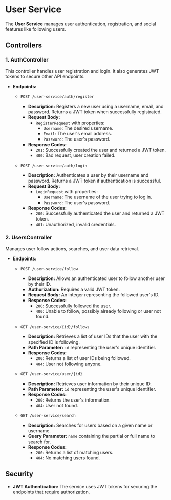 # User Service

The **User Service** manages user authentication, registration, and social features like following users.

## Controllers

### 1. AuthController

This controller handles user registration and login. It also generates JWT tokens to secure other API endpoints.

- **Endpoints:**

  - `POST /user-service/auth/register`
    - **Description:** Registers a new user using a username, email, and password. Returns a JWT token when successfully registrated.
    - **Request Body:** 
      - `RegisterRequest` with properties:
        - `Username`: The desired username.
        - `Email`: The user's email address.
        - `Password`: The user's password.
    - **Response Codes:**
      - `201`: Successfully created the user and returned a JWT token.
      - `400`: Bad request, user creation failed.

  - `POST /user-service/auth/login`
    - **Description:** Authenticates a user by their username and password. Returns a JWT token if authentication is successful.
    - **Request Body:** 
      - `LoginRequest` with properties:
        - `Username`: The username of the user trying to log in.
        - `Password`: The user's password.
    - **Response Codes:**
      - `200`: Successfully authenticated the user and returned a JWT token.
      - `401`: Unauthorized, invalid credentials.

### 2. UsersController

Manages user follow actions, searches, and user data retrieval.

- **Endpoints:**

  - `POST /user-service/follow`
    - **Description:** Allows an authenticated user to follow another user by their ID.
    - **Authorization:** Requires a valid JWT token.
    - **Request Body:** An integer representing the followed user's ID.
    - **Response Codes:**
      - `200`: Successfully followed the user.
      - `400`: Unable to follow, possibly already following or user not found.

  - `GET /user-service/{id}/follows`
    - **Description:** Retrieves a list of user IDs that the user with the specified ID is following.
    - **Path Parameter:** `id` representing the user's unique identifier.
    - **Response Codes:**
      - `200`: Returns a list of user IDs being followed.
      - `404`: User not following anyone.

  - `GET /user-service/user/{id}`
    - **Description:** Retrieves user information by their unique ID.
    - **Path Parameter:** `id` representing the user's unique identifier.
    - **Response Codes:**
      - `200`: Returns the user's information.
      - `404`: User not found.

  - `GET /user-service/search`
    - **Description:** Searches for users based on a given name or username.
    - **Query Parameter:** `name` containing the partial or full name to search for.
    - **Response Codes:**
      - `200`: Returns a list of matching users.
      - `404`: No matching users found.

## Security

- **JWT Authentication:** The service uses JWT tokens for securing the endpoints that require authorization.

